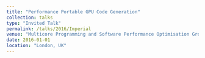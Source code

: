 ```yaml
---
title: "Performance Portable GPU Code Generation"
collection: talks
type: "Invited Talk"
permalink: /talks/2016/Imperial
venue: "Multicore Programming and Software Performance Optimisation Groups, Imperial College London"
date: 2016-01-01
location: "London, UK"
---
```

